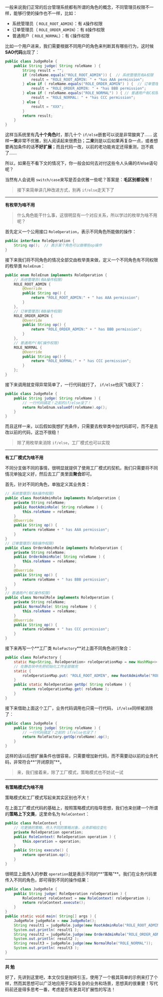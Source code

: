 一般来说我们正常的后台管理系统都有所谓的角色的概念，不同管理员权限不一样，能够行使的操作也不一样，比如：

- 系统管理员（ `ROLE_ROOT_ADMIN`）：有 `A`操作权限
- 订单管理员（ `ROLE_ORDER_ADMIN`）：有 `B`操作权限
- 普通用户（ `ROLE_NORMAL`）：有 `C`操作权限

比如一个用户进来，我们需要根据不同用户的角色来判断其有哪些行为，这时候**SAO代码**出现了：

```java
public class JudgeRole {
    public String judge( String roleName ) {   
        String result = "";      
        if (roleName.equals("ROLE_ROOT_ADMIN")) {  // 系统管理员有A权限      
            result = "ROLE_ROOT_ADMIN: " + "has AAA permission";    
        } else if ( roleName.equals("ROLE_ORDER_ADMIN") ) {  // 订单管理员有B权限       
            result = "ROLE_ORDER_ADMIN: " + "has BBB permission";    
        } else if ( roleName.equals("ROLE_NORMAL") ) { // 普通用户有C权限  
            result = "ROLE_NORMAL: " + "has CCC permission";   
        } else {        
            result = "XXX";   
        }     
        return result;  
    }
}
```

这样当系统里有**几十个角色**时，那几十个 `if/else`嵌套可以说是非常酸爽了…… 这样**一来**非常不优雅，别人阅读起来很费劲；**二来**则是以后如果再复杂一点，或者想要再加条件的话**不好扩展**；而且代码一改，以前的老功能肯定还得重测，岂不疯了……

所以，如果在不看下文的情况下，你一般会如何去对付这些令人头痛的if/else语句呢？

当然有人会说用 `switch/case`来写是否会优雅一些呢？答案是：**毛区别都没有**！

> 接下来简单讲几种改进方式，别再 `if/else`走天下了

------

 **有枚举为啥不用** 

> 什么角色能干什么事，这很明显有一个对应关系，所以学过的枚举为啥不用呢？

首先定义一个公用接口 `RoleOperation`，表示不同角色所能做的操作：

```java
public interface RoleOperation {
    String op();  // 表示某个角色可以做哪些op操作
}
```

接下来我们将不同角色的情况全部交由枚举类来做，定义一个不同角色有不同权限的枚举类 `RoleEnum`：

```java
public enum RoleEnum implements RoleOperation {
    // 系统管理员(有A操作权限)   
    ROLE_ROOT_ADMIN {      
        @Override      
        public String op() {   
            return "ROLE_ROOT_ADMIN:" + " has AAA permission"; 
        }  
    },
    // 订单管理员(有B操作权限)   
    ROLE_ORDER_ADMIN {      
        @Override       
        public String op() {    
            return "ROLE_ORDER_ADMIN:" + " has BBB permission"; 
        }   
    },
    // 普通用户(有C操作权限)  
    ROLE_NORMAL {        
        @Override      
        public String op() {      
            return "ROLE_NORMAL:" + " has CCC permission";  
        }   
    };
}
```

接下来调用就变得异常简单了，一行代码就行了， `if/else`也灰飞烟灭了：

```java
public class JudgeRole { 
    public String judge( String roleName ) {   
        // 一行代码搞定！之前的if/else没了！    
        return RoleEnum.valueOf(roleName).op();  
    }
}
```

而且这样一来，以后假如我想扩充条件，只需要去枚举类中加代码即可，而不是去改以前的代码，这岂不很稳！

> 除了用枚举来消除 `if/else`，工厂模式也可以实现

------

 **有工厂模式为啥不用** 

不同分支做不同的事情，很明显就提供了使用工厂模式的契机，我们只需要将不同情况单独定义好，然后去工厂类里面**聚合**即可。

首先，针对不同的角色，单独定义其业务类：

```java
// 系统管理员(有A操作权限)
public class RootAdminRole implements RoleOperation {
    private String roleName;
    public RootAdminRole( String roleName ) {  
        this.roleName = roleName;  
    }
    @Override 
    public String op() {      
        return roleName + " has AAA permission"; 
    }
}
// 订单管理员(有B操作权限)
public class OrderAdminRole implements RoleOperation {
    private String roleName;
    public OrderAdminRole( String roleName ) {   
        this.roleName = roleName;   
    }
    @Override  
    public String op() { 
        return roleName + " has BBB permission";
    }
}
// 普通用户(有C操作权限)
public class NormalRole implements RoleOperation {
    private String roleName;
    public NormalRole( String roleName ) {  
        this.roleName = roleName;  
    }
    @Override  
    public String op() {      
        return roleName + " has CCC permission"; 
    }
}
```

接下来再写一个**工厂类 `RoleFactory`**对上面不同角色进行聚合：

```java
public class RoleFactory {  
    static Map<String, RoleOperation> roleOperationMap = new HashMap<>();
    // 在静态块中先把初始化工作全部做完  
    static {       
        roleOperationMap.put( "ROLE_ROOT_ADMIN", new RootAdminRole("ROLE_ROOT_ADMIN") );                             roleOperationMap.put( "ROLE_ORDER_ADMIN", new OrderAdminRole("ROLE_ORDER_ADMIN") );                         roleOperationMap.put( "ROLE_NORMAL", new NormalRole("ROLE_NORMAL") );   
    }
    public static RoleOperation getOp( String roleName ) {    
        return roleOperationMap.get( roleName ); 
    }
}
```

接下来借助上面这个工厂，业务代码调用也只需一行代码， `if/else`同样被消除了：

```java
public class JudgeRole {   
    public String judge( String roleName ) {       
        // 一行代码搞定！之前的 if/else也没了！     
        return RoleFactory.getOp(roleName).op();   
    }
}
```

这样的话以后想扩展条件也很容易，只需要增加新代码，而不需要动以前的业务代码，非常符合**“开闭原则”**。

> 来，我们接着来，除了工厂模式，策略模式也不妨试一试

------

 **有策略模式为啥不用** 

策略模式和工厂模式写起来其实区别也不大！

在上面工厂模式代码的基础上，按照策略模式的指导思想，我们也来创建一个所谓的**策略上下文类**，这里命名为 `RoleContext`：

```java
public class RoleContext {
    // 可更换的策略，传入不同的策略对象，业务即相应变化 
    private RoleOperation operation; 
    public RoleContext( RoleOperation operation ) {  
        this.operation = operation;  
    }
    public String execute() {    
        return operation.op();    
    }
}
```

很明显上面传入的参数 `operation`就是表示不同的**“策略”**。我们在业务代码里传入不同的角色，即可得到不同的操作结果：

```java
public class JudgeRole {    
    public String judge( RoleOperation roleOperation ) {    
        RoleContext roleContext = new RoleContext( roleOperation );  
        return roleContext.execute(); 
    }
}
public static void main( String[] args ) { 
    JudgeRole judgeRole = new JudgeRole(); 
    String result1 = judgeRole.judge(new RootAdminRole("ROLE_ROOT_ADMIN")); 
    System.out.println( result1 );  
    String result2 = judgeRole.judge(new OrderAdminRole("ROLE_ORDER_ADMIN")); 
    System.out.println( result2 );  
    String result3 = judgeRole.judge(new NormalRole("ROLE_NORMAL"));
    System.out.println( result3 );
}
```

------

 **共  勉** 

好了，先讲到这里吧，本文仅仅是抛砖引玉，使用了一个极其简单的示例来打了个样，然而其思想可以广泛地应用于实际复杂的业务和场景，思想真的很重要！写代码前还是得多思考一番，考虑是否有更具可扩展性的写法！
